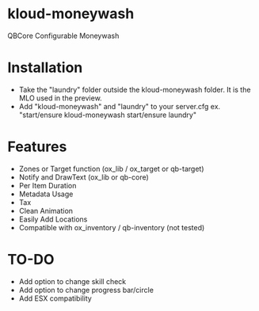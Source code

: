 # kloud-moneywash
 QBCore Configurable Moneywash

# Installation
- Take the "laundry" folder outside the kloud-moneywash folder. It is the MLO used in the preview. 
- Add "kloud-moneywash" and "laundry" to your server.cfg ex. "start/ensure kloud-moneywash start/ensure laundry"

# Features
- Zones or Target function (ox_lib / ox_target or qb-target)
- Notify and DrawText (ox_lib or qb-core)
- Per Item Duration
- Metadata Usage
- Tax
- Clean Animation
- Easily Add Locations
- Compatible with ox_inventory / qb-inventory (not tested)

# TO-DO
- Add option to change skill check
- Add option to change progress bar/circle
- Add ESX compatibility

